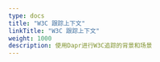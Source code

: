 ```yaml
---
type: docs
title: "W3C 跟踪上下文"
linkTitle: "W3C 跟踪上下文"
weight: 1000
description: 使用Dapr进行W3C追踪的背景和场景
---
```



